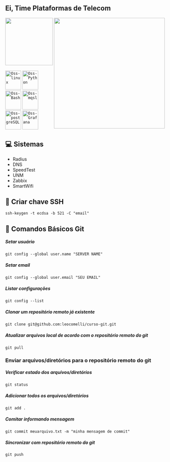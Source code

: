 ## Ei, Time Plataformas de Telecom

<div>
  <a href="https://github.com/VeroTeamOss">
    <img height="150em" src="https://github-readme-stats.vercel.app/api?username=VeroTeamOss&theme=dracula&include_all_commits=true&count_private=true"/>
    <img src="https://raw.githubusercontent.com/MicaelliMedeiros/micaellimedeiros/master/image/computer-illustration.png" min-width="350px" max-width="350px" width="350px" align="right">
  </a>
</div> 

<br/>
<code><img alt="Oss-linux" height="60" width="50" src="https://cdn.jsdelivr.net/gh/devicons/devicon/icons/linux/linux-original.svg" /></code>
<code><img alt="Oss-Python" height="60" width="50" src="https://cdn.jsdelivr.net/gh/devicons/devicon/icons/python/python-original.svg" /></code>
<code><img alt="Oss-Bash" height="60" width="50" src="https://cdn.jsdelivr.net/gh/devicons/devicon/icons/bash/bash-original.svg" /></code>
<code><img alt="Oss-mqsl" height="60" width="50" src="https://cdn.jsdelivr.net/gh/devicons/devicon/icons/mysql/mysql-original.svg" /></code>
<code><img alt="Oss-postgreSQL" height="60" width="50" src="https://cdn.jsdelivr.net/gh/devicons/devicon/icons/postgresql/postgresql-plain-wordmark.svg" /></code>
<code><img alt="Oss-Grafana" height="60" width="50" src="https://cdn.jsdelivr.net/gh/devicons/devicon/icons/grafana/grafana-original-wordmark.svg" /></code> 

##

## :computer: Sistemas
- Radius
- DNS
- SpeedTest
- UNM
- Zabbix
- SmartWifi

## :memo: Criar chave SSH
	ssh-keygen -t ecdsa -b 521 -C "email"
## :memo: Comandos Básicos Git
##### Setar usuário
	git config --global user.name "SERVER NAME"
##### Setar email
	git config --global user.email "SEU EMAIL"
##### Listar configurações
	git config --list	
##### Clonar um repositório remoto já existente
	git clone git@github.com:leocomelli/curso-git.git
##### Atualizar arquivos local de acordo com o repositório remoto do git
	git pull  
### Enviar arquivos/diretórios para o repositório remoto do git
##### Verificar estado dos arquivos/diretórios
	git status
##### Adicionar todos os arquivos/diretórios	
	git add .		
##### Comitar informando mensagem
	git commit meuarquivo.txt -m "minha mensagem de commit"
##### Sincronizar com repositório remoto do git
	git push 


